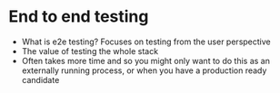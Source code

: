 # End to end testing

- What is e2e testing? Focuses on testing from the user perspective
- The value of testing the whole stack
- Often takes more time and so you might only want to do this as an externally running process, or when you have a production ready candidate
